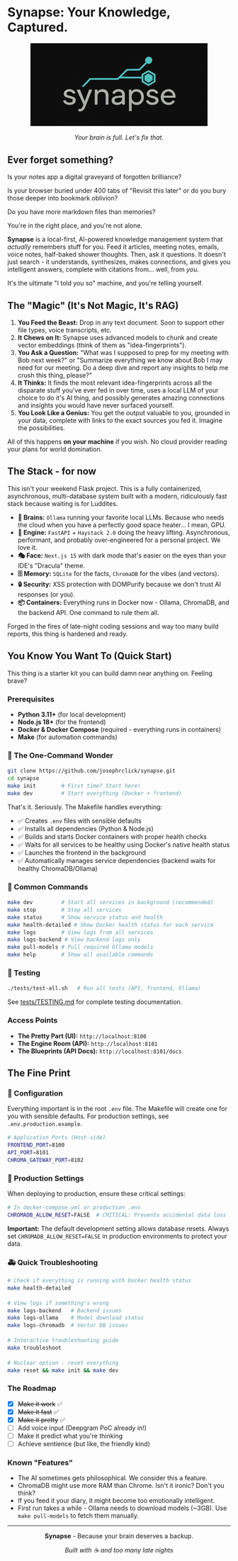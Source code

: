 # Synapse: Your Knowledge, Captured.

<div align="center">
  <img src="frontend/synapse/public/synapse-logo-2.png" alt="Capture Logo" width="400" />
  
 *Your brain is full. Let's fix that.*
</div>

## Ever forget something?

Is your notes app a digital graveyard of forgotten brilliance?

Is your browser buried under 400 tabs of "Revisit this later" or do you bury those deeper into bookmark oblivion?  

Do you have more markdown files than memories?

You're in the right place, and you're not alone.

**Synapse** is a local-first, AI-powered knowledge management system that *actually* remembers stuff for you. Feed it articles, meeting notes, emails, voice notes, half-baked shower thoughts. Then, ask it questions. It doesn't just search - it understands, synthesizes, makes connections, and gives you intelligent answers, complete with citations from... well, from *you*.

It's the ultimate "I told you so" machine, and you're telling yourself.

## The "Magic" (It's Not Magic, It's RAG)

1.  **You Feed the Beast:** Drop in any text document. Soon to support other file types, voice transcripts, etc.
2.  **It Chews on It:** Synapse uses advanced models to chunk and create vector embeddings (think of them as "idea-fingerprints").
3.  **You Ask a Question:** "What was I supposed to prep for my meeting with Bob next week?" or "Summarize everything we know about Bob I may need for our meeting. Do a deep dive and report any insights to help me crush this thing, please?" 
4.  **It Thinks:** It finds the most relevant idea-fingerprints across all the disparate stuff you've ever fed in over time, uses a local LLM of your choice to do it's AI thing, and possibly generates amazing connections and insights you would have never surfaced yourself.
5.  **You Look Like a Genius:** You get the output valuable to you, grounded in your data, complete with links to the exact sources you fed it. Imagine the possibilities.

All of this happens **on your machine** if you wish. No cloud provider reading your plans for world domination.

## The Stack - for now

This isn't your weekend Flask project. This is a fully containerized, asynchronous, multi-database system built with a modern, ridiculously fast stack because waiting is for Luddites.

  * **🧠 Brains:** `Ollama` running your favorite local LLMs. Because who needs the cloud when you have a perfectly good space heater... I mean, GPU.
  * **🚀 Engine:** `FastAPI` + `Haystack 2.0` doing the heavy lifting. Asynchronous, performant, and probably over-engineered for a personal project. We love it.
  * **🎭 Face:** `Next.js 15` with dark mode that's easier on the eyes than your IDE's "Dracula" theme.
  * **🗄️ Memory:** `SQLite` for the facts, `ChromaDB` for the vibes (and vectors).
  * **🔒 Security:** XSS protection with DOMPurify because we don't trust AI responses (or you).
  * **📦 Containers:** Everything runs in Docker now - Ollama, ChromaDB, and the backend API. One command to rule them all.

Forged in the fires of late-night coding sessions and way too many build reports, this thing is hardened and ready.

## You Know You Want To (Quick Start)

This thing is a starter kit you can build damn near anything on. Feeling brave?

### Prerequisites

  * **Python 3.11+** (for local development)
  * **Node.js 18+** (for the frontend)
  * **Docker & Docker Compose** (required - everything runs in containers)
  * **Make** (for automation commands)

### 🚀 The One-Command Wonder

```bash
git clone https://github.com/josephrclick/synapse.git
cd synapse
make init        # First time? Start here!
make dev         # Start everything (Docker + frontend)
```

That's it. Seriously. The Makefile handles everything:
- ✅ Creates `.env` files with sensible defaults
- ✅ Installs all dependencies (Python & Node.js)
- ✅ Builds and starts Docker containers with proper health checks
- ✅ Waits for all services to be healthy using Docker's native health status
- ✅ Launches the frontend in the background
- ✅ Automatically manages service dependencies (backend waits for healthy ChromaDB/Ollama)

### 🎯 Common Commands

```bash
make dev         # Start all services in background (recommended)
make stop        # Stop all services
make status      # Show service status and health
make health-detailed # Show Docker health status for each service
make logs        # View logs from all services
make logs-backend # View backend logs only
make pull-models # Pull required Ollama models
make help        # Show all available commands
```

### 🧪 Testing

```bash
./tests/test-all.sh   # Run all tests (API, frontend, Ollama)
```

See [tests/TESTING.md](tests/TESTING.md) for complete testing documentation.


### Access Points

  * **The Pretty Part (UI):** `http://localhost:8100`
  * **The Engine Room (API):** `http://localhost:8101`
  * **The Blueprints (API Docs):** `http://localhost:8101/docs`

## The Fine Print

### 🔧 Configuration

Everything important is in the root `.env` file. The Makefile will create one for you with sensible defaults. For production settings, see `.env.production.example`.

```bash
# Application Ports (Host-side)
FRONTEND_PORT=8100
API_PORT=8101
CHROMA_GATEWAY_PORT=8102
```

### 🚨 Production Settings

When deploying to production, ensure these critical settings:

```bash
# In docker-compose.yml or production .env
CHROMADB_ALLOW_RESET=FALSE  # CRITICAL: Prevents accidental data loss
```

**Important:** The default development setting allows database resets. Always set `CHROMADB_ALLOW_RESET=FALSE` in production environments to protect your data.

### 🚑 Quick Troubleshooting

```bash
# Check if everything is running with Docker health status
make health-detailed

# View logs if something's wrong
make logs-backend   # Backend issues
make logs-ollama    # Model download status
make logs-chromadb  # Vector DB issues

# Interactive troubleshooting guide
make troubleshoot

# Nuclear option - reset everything
make reset && make init && make dev
```

### The Roadmap

  * [x] ~~Make it work~~ ✅
  * [x] ~~Make it fast~~ ✅  
  * [x] ~~Make it pretty~~ ✅
  * [ ] Add voice input (Deepgram PoC already in!)
  * [ ] Make it predict what you're thinking
  * [ ] Achieve sentience (but like, the friendly kind)

### Known "Features"

  * The AI sometimes gets philosophical. We consider this a feature.
  * ChromaDB might use more RAM than Chrome. Isn't it ironic? Don't you think?
  * If you feed it your diary, it might become too emotionally intelligent.
  * First run takes a while - Ollama needs to download models (~3GB). Use `make pull-models` to fetch them manually.

-----

<div align="center">

**Synapse** - Because your brain deserves a backup.

*Built with ☕ and too many late nights*

</div> 
